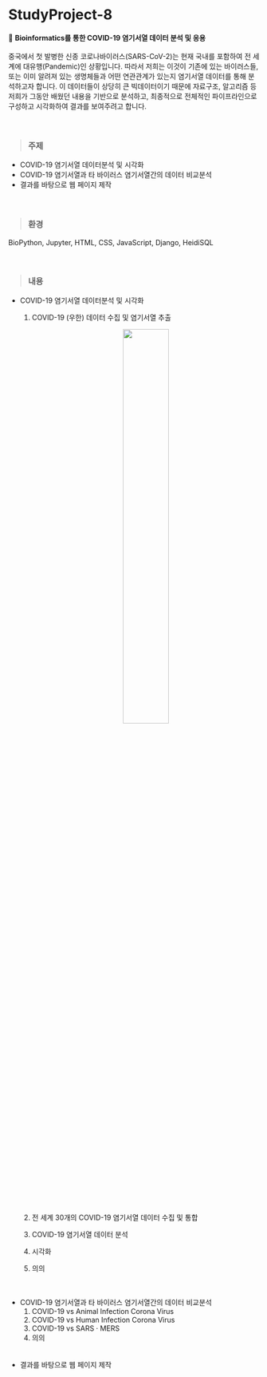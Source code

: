 # StudyProject-8
🧬 <strong>Bioinformatics를 통한 COVID-19 염기서열 데이터 분석 및 응용</strong><br><br>
중국에서 첫 발병한 신종 코로나바이러스(SARS-CoV-2)는 현재 국내를 포함하여 전 세계에 대유행(Pandemic)인 상황입니다. 따라서 저희는 이것이 기존에 있는 바이러스들, 또는 이미 알려져 있는 생명체들과 어떤 연관관계가 있는지 염기서열 데이터를 통해 분석하고자 합니다. 이 데이터들이 상당히 큰 빅데이터이기 때문에 자료구조, 알고리즘 등 저희가 그동안 배웠던 내용을 기반으로 분석하고, 최종적으로 전체적인 파이프라인으로 구성하고 시각화하여 결과를 보여주려고 합니다.
<br><br><br>

> ### 주제
* COVID-19 염기서열 데이터분석 및 시각화
* COVID-19 염기서열과 타 바이러스 염기서열간의 데이터 비교분석
* 결과를 바탕으로 웹 페이지 제작
<br><br><br>

> ### 환경
BioPython, Jupyter, HTML, CSS, JavaScript, Django, HeidiSQL
<br><br><br>

> ### 내용
* COVID-19 염기서열 데이터분석 및 시각화
  1. COVID-19 (우한) 데이터 수집 및 염기서열 추출<p align="center"><img src="https://user-images.githubusercontent.com/76520025/145023978-0945c585-b09c-41c8-942e-16a1e3efe92d.png" width="45%" height="45%"></p>

  2. 전 세계 30개의 COVID-19 염기서열 데이터 수집 및 통합
  3. COVID-19 염기서열 데이터 분석
  4. 시각화
  5. 의의
<br><br><br>
* COVID-19 염기서열과 타 바이러스 염기서열간의 데이터 비교분석
  1. COVID-19 vs Animal Infection Corona Virus
  2. COVID-19 vs Human Infection Corona Virus
  3. COVID-19 vs SARS · MERS
  4. 의의
<br><br><br>
* 결과를 바탕으로 웹 페이지 제작
